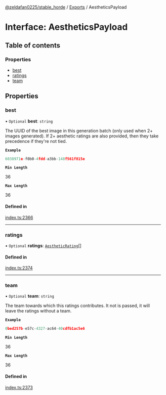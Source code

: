 [@zeldafan0225/stable_horde](../README.md) / [Exports](../modules.md) / AestheticsPayload

# Interface: AestheticsPayload

## Table of contents

### Properties

- [best](AestheticsPayload.md#best)
- [ratings](AestheticsPayload.md#ratings)
- [team](AestheticsPayload.md#team)

## Properties

### best

• `Optional` **best**: `string`

The UUID of the best image in this generation batch (only used when 2+ images generated). If 2+ aesthetic ratings are also provided, then they take precedence if they're not tied.

**`Example`**

```ts
6038971e-f0b0-4fdd-a3bb-148f561f815e
```

**`Min Length`**

36

**`Max Length`**

36

#### Defined in

[index.ts:2366](https://github.com/ZeldaFan0225/stable_horde/blob/cc34adc/index.ts#L2366)

___

### ratings

• `Optional` **ratings**: [`AestheticRating`](AestheticRating.md)[]

#### Defined in

[index.ts:2374](https://github.com/ZeldaFan0225/stable_horde/blob/cc34adc/index.ts#L2374)

___

### team

• `Optional` **team**: `string`

The team towards which this ratings contributes. It not is passed, it will leave the ratings without a team.

**`Example`**

```ts
0bed257b-e57c-4327-ac64-40cdfb1ac5e6
```

**`Min Length`**

36

**`Max Length`**

36

#### Defined in

[index.ts:2373](https://github.com/ZeldaFan0225/stable_horde/blob/cc34adc/index.ts#L2373)
